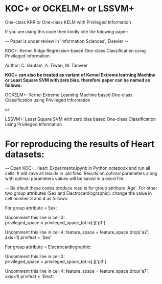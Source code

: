 # KOC+ or OCKELM+ or LSSVM+
One-class KRR or One-class KELM with Privileged Information

If you are using this code then kindly cite the folowing paper:

-- Paper is under review in 'Information Sciences', Elsevier --

KOC+: Kernel Ridge Regression-based One-class Classification using Privileged Information

Author: C. Gautam, A. Tiwari, M. Tanveer

**KOC+ can also be treated as variant of Kernel Extreme learning Machine or Least Square SVM with zero bias. therefore paper can be named as follows:**

OCKELM+: Kernel Extreme Learning Machine based One-class Classification using Privileged Information 

or 

LSSVM+: Least Square SVM with zero bias based One-class Classification using Privileged Information


# For reproducing the results of Heart datasets:

--  Open KOC+_Heart_Experiments.ipynb in Python notebook and run all cells. It will save all results in .pkl files. Results on optimal   parameters along with optimal parameters values will be saved in a excel file.   

--  Be dfault these codes produce results for group attribute 'Age'. For other two group attributes (Sex and Electrocardiographic): change the value in cell number 3 and 4 as follows:

For group attribute = Sex:

Uncomment this line in cell 3:  
 privileged_space = privileged_space_tot.ix[:]['p1']

Uncomment this line in cell 4:
 feature_space = feature_space.drop('a2', axis=1)
 privfeat = 'Sex'

For group attribute = Electrocardiographic:

Uncomment this line in cell 3:  
 privileged_space = privileged_space_tot.ix[:]['p3']

Uncomment this line in cell 4:
 feature_space = feature_space.drop('a7', axis=1)
 privfeat = 'Elect'
